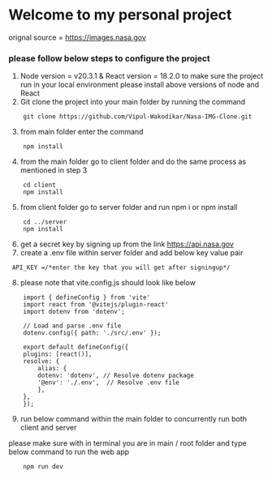 # Welcome to my personal project 

orignal source = https://images.nasa.gov

### please follow below steps to configure the project

1. Node version = v20.3.1 & React version = 18.2.0 
to make sure the project run in your local environment please install above versions of node and React
2. Git clone the project into your main folder by running the command
```
    git clone https://github.com/Vipul-Wakodikar/Nasa-IMG-Clone.git
```
3. from main folder enter the command
```
    npm install
```
4. from the main folder go to client folder and do the same process as mentioned in step 3
```
    cd client 
    npm install
```
5. from client folder go to server folder and run npm i or npm install 
```
    cd ../server
    npm install
```

6. get a secret key by signing up from the link https://api.nasa.gov
7. create a .env file within server folder and add below key value pair
```
 API_KEY =/*enter the key that you will get after signingup*/
```
8. please note that vite.config.js should look like below

```
    import { defineConfig } from 'vite'
    import react from '@vitejs/plugin-react'
    import dotenv from 'dotenv';

    // Load and parse .env file
    dotenv.config({ path: './src/.env' });

    export default defineConfig({
    plugins: [react()],
    resolve: {
        alias: {
        dotenv: 'dotenv', // Resolve dotenv package
        '@env': './.env',  // Resolve .env file
        },
    },
    });
```
9. run below command within the main folder to concurrently run both client and server

please make sure with in terminal you are in main / root folder and type below command to run the web app

```
    npm run dev
```
